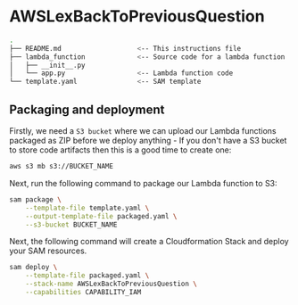 # AWSLexBackToPreviousQuestion

```bash
.
├── README.md                   <-- This instructions file
├── lambda_function             <-- Source code for a lambda function
│   ├── __init__.py
│   └── app.py                  <-- Lambda function code
└── template.yaml               <-- SAM template
```
## Packaging and deployment

Firstly, we need a `S3 bucket` where we can upload our Lambda functions packaged as ZIP before we deploy anything - If you don't have a S3 bucket to store code artifacts then this is a good time to create one:

```bash
aws s3 mb s3://BUCKET_NAME
```

Next, run the following command to package our Lambda function to S3:

```bash
sam package \
    --template-file template.yaml \
    --output-template-file packaged.yaml \
    --s3-bucket BUCKET_NAME
```

Next, the following command will create a Cloudformation Stack and deploy your SAM resources.

```bash
sam deploy \
    --template-file packaged.yaml \
    --stack-name AWSLexBackToPreviousQuestion \
    --capabilities CAPABILITY_IAM
```